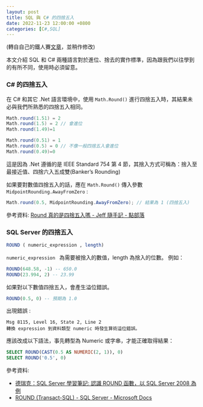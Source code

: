 ```yaml
---
layout: post
title: SQL 與 C# 的四捨五入
date: 2022-11-23 12:00:00 +0800
categories: [C#,SQL]
---
```


(轉自自己的鐵人賽[文章](https://ithelp.ithome.com.tw/articles/10305058)，並稍作修改)

本文介紹 SQL 和 C# 兩種語言對於進位、捨去的實作標準，因為跟我們以往學到的有所不同，使用時必須留意。

### C# 的四捨五入

在 C# 和其它 .Net 語言環境中，使用 `Math.Round()` 進行四捨五入時，其結果未必與我們所熟悉的四捨五入相同。

``` csharp
Math.round(1.51) = 2
Math.round(1.5) = 2 // 會進位
Math.round(1.49)=1

Math.round(0.51) = 1
Math.round(0.5) = 0 // 不像一般四捨五入會進位
Math.round(0.49)=0
```

這是因為 .Net 遵循的是 IEEE Standard 754 第 4 節，其捨入方式可稱為：捨入至最接近值、四捨六入五成雙(Banker’s Rounding)

如果要對數值四捨五入的話，應在 `Math.Round()` 傳入參數 `MidpointRounding.AwayFromZero` :

``` csharp
Math.round(0.5, MidpointRounding.AwayFromZero); // 結果為 1 (四捨五入)
```

參考資料: [Round 真的是四捨五入嗎 - Jeff 隨手記 - 點部落](https://dotblogs.com.tw/jeff-yeh/2009/06/15/8834)

### SQL Server 的四捨五入

```sql
ROUND ( numeric_expression , length)  
```

`numeric_expression ` 為需要被捨入的數值，length 為捨入的位數。
例如：

```sql
ROUND(648.58, -1) -- 650.0
ROUND(23.994, 2) -- 23.99
```

如果對以下數值四捨五入，會產生溢位錯誤。

```sql
ROUND(0.5, 0) -- 預期為 1.0
```

出現錯誤 :

```
Msg 8115, Level 16, State 2, Line 2
轉換 expression 到資料類型 numeric 時發生算術溢位錯誤。
```

應該改成以下語法，事先轉型為 Numeric 或字串，才能正確取得結果：

```sql
SELECT ROUND(CAST(0.5 AS NUMERIC(2, 1)), 0)
SELECT ROUND('0.5', 0)
```

參考資料:
- [德瑞克：SQL Server 學習筆記: 認識 ROUND 函數，以 SQL Server 2008 為例](http://sharedderrick.blogspot.com/2009/06/round-sql-server-2008.html)
- [ROUND (Transact-SQL) - SQL Server - Microsoft Docs](https://docs.microsoft.com/zh-tw/sql/t-sql/functions/round-transact-sql?view=sql-server-ver16)
